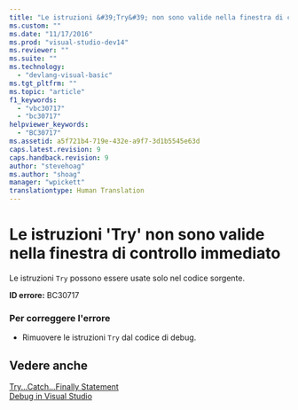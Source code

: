 ```yaml
---
title: "Le istruzioni &#39;Try&#39; non sono valide nella finestra di controllo immediato | Microsoft Docs"
ms.custom: ""
ms.date: "11/17/2016"
ms.prod: "visual-studio-dev14"
ms.reviewer: ""
ms.suite: ""
ms.technology: 
  - "devlang-visual-basic"
ms.tgt_pltfrm: ""
ms.topic: "article"
f1_keywords: 
  - "vbc30717"
  - "bc30717"
helpviewer_keywords: 
  - "BC30717"
ms.assetid: a5f721b4-719e-432e-a9f7-3d1b5545e63d
caps.latest.revision: 9
caps.handback.revision: 9
author: "stevehoag"
ms.author: "shoag"
manager: "wpickett"
translationtype: Human Translation
---
```

# Le istruzioni &#39;Try&#39; non sono valide nella finestra di controllo immediato
Le istruzioni `Try` possono essere usate solo nel codice sorgente.  
  
 **ID errore:** BC30717  
  
### Per correggere l'errore  
  
-   Rimuovere le istruzioni `Try` dal codice di debug.  
  
## Vedere anche  
 [Try...Catch...Finally Statement](../../visual-basic/language-reference/statements/try-catch-finally-statement.md)   
 [Debug in Visual Studio](/visual-studio/debugger/debugging-in-visual-studio)